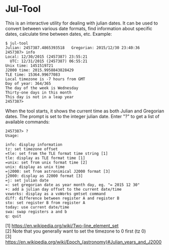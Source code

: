 # Jul-Tool

This is an interactive utility for dealing with julian dates. It can
be used to convert between various date formats, find information
about specific dates, calculate time between dates, etc. Example:


    $ jul-tool
    Julian: 2457387.4865393518   Gregorian: 2015/12/30 23:40:36
    2457387> info
    Local: 12/30/2015 (2457387) 23:55:21
      UTC: 12/31/2015 (2457387) 06:55:21
    Unix time: 1451519721
    J2000 time: 2015.9958843828429
    TLE time: 15364.99677083
    Local timezone is -7 hours from GMT
    Day of year: 364/365
    The day of the week is Wednesday
    Thirty-one days in this month
    This day is not in a leap year
    2457387> 


When the tool starts, it shows the current time as both Julian and
Gregorian dates. The prompt is set to the integer julian date. Enter
"?" to get a list of available commands:


    2457387> ?
    Usage:
    
    info: display information
    tz: set timezone offset
    =tle: set from the TLE format time string [1]
    tle: display as TLE format time [1]
    =unix: set from unix format time [2]
    unix: display as unix time
    =j2000: set from astronimical J2000 format [3]
    j2000: display as J2000 format [3]
    =j: set julian date
    =: set gregorian date as year month day, eg. "= 2015 12 30"
    +: add a julian day offset to the current date/time
    vxworks: display as a vxWorks gmtset command
    diff: difference between register A and register B
    sto: set register B from register A
    today: use current date/time
    swa: swap registers a and b
    q: quit

[1] <https://en.wikipedia.org/wiki/Two-line_element_set>  
[2] Note that you generally want to set the timezone to 0 first (tz 0)  
[3] <https://en.wikipedia.org/wiki/Epoch_(astronomy)#Julian_years_and_J2000>  

